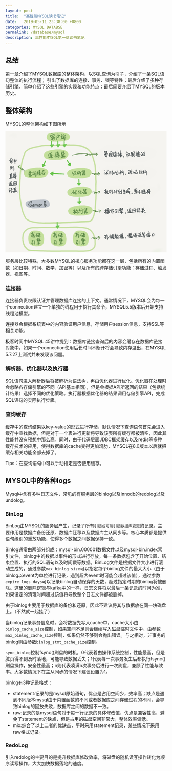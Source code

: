 ```yaml
---
layout: post
title:  "高性能MYSQL读书笔记"
date:   2019-05-11 23:38:00 +0800
categories: MYSQL DATABSE
permalink: /database/mysql
description: 高性能MYSQL第一章读书笔记
---
```


## 总结
第一章介绍了MYSQL数据库的整体架构、以SQL查询为引子，介绍了一条SQL语句整体的执行流程；
引出了数据库的连接、事务、锁等特性；最后介绍了多种存储引擎，简单介绍了这些引擎的实现和功能特点；最后简要介绍了MYSQL的版本历史。

## 整体架构
MYSQL的整体架构如下图所示

![mysql-architecture](../resources/img/mysql-architecture.png)

服务层比较特殊，大多数MYSQL的核心服务功能都在这一层，包括所有的内置函数（如日期、时间、数学、加密等）以及所有的跨存储引擎功能：存储过程、触发器、视图等。

### 连接器
连接器负责权限认证并管理数据库连接的上下文。通常情况下，MYSQL会为每一个connection建立一个单独的线程用于执行其命令，MYSQL5.5版本后开始支持线程池模型。

连接器会根据系统表中的内容验证用户信息，存储用户session信息，支持SSL等相关功能。

极客时间中MYSQL 45讲中提到：数据库链接查询后的内容会缓存在数据库链接对象中，如果一个connection使用后长时间不断开将会导致内存溢出，在MYSQL 5.7.27上测试并未发现该问题。


### 解析器、优化器以及执行器

SQL语句进入解析器后将被解析为语法树，再由优化器进行优化。优化器在处理时会忽略各存储引擎的不同（API基本相同），但是会根据API所返回的结果（包括统计结果）选择不同的优化策略。执行器根据优化器的结果调用存储引擎API，完成SQL语句的实际执行步骤。

### 查询缓存

缓存中的查询结果以key-value的形式进行存储，默认情况下查询语句首先会进入缓存中查找数据，但是对于一个表进行更新将导致该表所有缓存都被清空，因此其性能并没有预想中那么高。同时，由于代码层面JDBC框架缓存以及redis等多种缓存技术的应用，使得数据库的cache变得更加鸡肋，MYSQL在8.0版本以后就把缓存相关功能全部去掉了。

Tips：在查询语句中可以手动指定是否使用缓存。

## MYSQL中的各种logs

Mysql中含有多种日志文件，常见的有服务层的binlog以及innodb的redolog以及undolog。

### BinLog
BinLog由MYSQL的服务层产生，记录了所有`引起或可能引起数据库变更`的记录。主要作用是数据库备份还原、数据库迁移以及数据库主从同步等。核心本质都是提供语句级别的重放功能，使得多个数据之间数据保持一致。

Binlog通常由两部分组成：mysql-bin.000001数据文件以及mysql-bin.index索引文件，binlog中的数据以事件的形式进行存放，每一条数据包含了开始位置、结束位置、执行的SQL语句以及时间戳等数据。BinLog文件是根据文件大小进行滚动生成的，通过参数`max_binlog_size`可以指定每个binlog文件的最大大小（由于binlog以event为单位进行记录，遇到超大event时可能会超过该值），通过参数`expire_logs_days`可以记录binlog自动保存的天数，超过指定时期的binlog将被删除。这里的删除逻辑与kafka中的一样，日志文件将以最后一条记录的时间为准，如果设定的清理时间超过该值将导致整个日志文件都被删掉。

由于binlog主要用于数据库的备份和还原，因此不建议将其与数据放在同一块磁盘上。（不然就一起挂了）

当binlog记录事务信息时，会将数据先写入cache中，cache大小由`binlog_cache_size`控制，如果空间不足则会继续写入磁盘临时文件中，由参数`max_binlog_cache_size`控制，如果仍然不够则会抛出错误。与之相对，非事务的binlog则由参数`binlog_stmt_cache_size`控制。

`sync_binlog`控制fsync()刷盘的时机，0代表着由操作系统控制，性能最高，但是脏页得不到及时落地，可能导致数据丢失；1代表每一次事务发生后都执行fsync()刷盘操作，安全性最高；n则代表凑满n次事务后进行一次刷盘，兼顾了性能与效率。大多数情况下在主从同步的情况下建议设置为1。

binlog有3种记录格式：

* statement:记录的是mysql原始语句，优点是占用空间少，效率高；缺点是遇到不同版本mysql由于内置函数的不同或者数据库之间存储过程的不同，会导致binlog的回放失败，数据库之间的数据不一致。
* raw:记录的是mysql语句对于每一行记录的具体修改值，优点是兼容性高，避免了statement的缺点，但是占用的磁盘空间非常大，整体效率偏低。
* mix:综合了以上二者的优缺点，平时采用statement记录，某些情况下采用raw格式记录。

### RedoLog
引入redolog的主要目的是提升数据库修改效率，将磁盘的随机读写操作转化为顺序读写操作，大大加快数据落地的速度。
